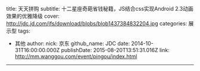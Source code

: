 title: 天天拼购
subtitle: 十二星座奇葩省钱秘籍，JS结合css实现Android 2.3动画效果的优雅降级
cover: http://jdc.jd.com/jfs/download/blobs/blob1437384832204.jpg
categories: 展示型
tags:
  - 其他
author:
  nick: 京东
  github_name: JDC
date: 2014-10-31T16:00:00.000Z
publishDate: 2015-08-20T13:51:31.016Z
link: http://mm.wanggou.com/event/pingou/index.html
---